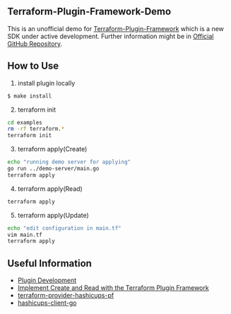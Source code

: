 ## Terraform-Plugin-Framework-Demo
This is an unofficial demo for [Terraform-Plugin-Framework](https://www.terraform.io/docs/plugin/framework/) which is a new SDK under active development.
Further information might be in [Official GitHub Repository](https://github.com/hashicorp/terraform-plugin-framework).

## How to Use
1. install plugin locally

```bash
$ make install
```

2. terraform init

```bash
cd examples
rm -rf terraform.*
terraform init
```

3. terraform apply(Create)

```bash
echo "running demo server for applying"
go run ../demo-server/main.go
terraform apply
```

4. terraform apply(Read)

```bash
terraform apply
```

5. terraform apply(Update)

```bash
echo "edit configuration in main.tf"
vim main.tf
terraform apply
```

## Useful Information
- [Plugin Development](https://www.terraform.io/docs/extend/index.html)
- [Implement Create and Read with the Terraform Plugin Framework](https://learn.hashicorp.com/tutorials/terraform/plugin-framework-create)
- [terraform-provider-hashicups-pf](https://github.com/hashicorp/terraform-provider-hashicups-pf)
- [hashicups-client-go](https://github.com/hashicorp-demoapp/hashicups-client-go)
